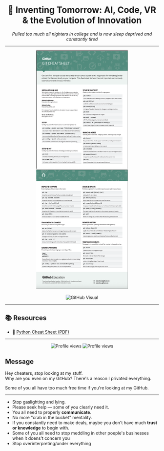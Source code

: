 <div align="center">
  <h1>🚀 Inventing Tomorrow: AI, Code, VR & the Evolution of Innovation</h1>
  <p>
    <em>Pulled too much all nighters in college and is now sleep deprived and constantly tired</em>
  </p>
</div>

---

<div align="center">
  <img src="https://github.com/webgence/webgence/blob/main/github1.png" alt="Tech Showcase 1" width="300">
  <img src="https://github.com/webgence/webgence/blob/main/gitthub2.png" alt="Tech Showcase 2" width="300">
</div>

<br/>

<div align="center">
  <img width="828" alt="GitHub Visual" src="https://github.com/user-attachments/assets/ada95d50-d734-4247-871b-4a7ca33729e5" />
</div>


---

## 📚 Resources

- 📄 [Python Cheat Sheet (PDF)](https://github.com/webgence/webgence/blob/main/python_cheatsheet.pdf)

---

<div align="center">
  <img src="https://komarev.com/ghpvc/?username=webgence&style=flat-square&color=blue" alt="Profile views"/>
  <img src="https://komarev.com/ghpvc/?username=iwang1959&style=flat-square&color=red" alt="Profile views"/>
</div>


## Message

Hey cheaters, stop looking at my stuff.  
Why are you even on my GitHub? There's a reason I privated everything.  

Some of you all have too much free time if you're looking at my GitHub.

---

-  Stop gaslighting and lying.  
-  Please seek help — some of you clearly need it.  
-  You all need to properly **communicate**.  
-  No more "crab in the bucket" mentality.  
-  If you constantly need to make deals, maybe you don't have much **trust or knowledge** to begin with.
-  Some of you all need to stop meddling in other poeple's businesses when it doens't concern you
-  Stop overinterpreting/under everything

